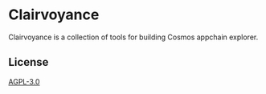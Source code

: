 # Clairvoyance

Clairvoyance is a collection of tools for building Cosmos appchain explorer.

## License

[AGPL-3.0](https://github.com/turnpike/bleu/blob/main/LICENSE)
